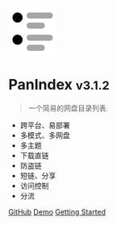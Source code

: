 ![logo](/_media/index.png)

# PanIndex <small>v3.1.2</small>
> 一个简易的网盘目录列表.
>
- 跨平台、易部署
- 多模式、多网盘
- 多主题
- 下载直链
- 防盗链
- 短链、分享
- 访问控制
- 分流

[GitHub](https://github.com/px-org/PanIndex)
[Demo](https://t1.noki.icu)
[Getting Started](docs/zh/introduction.md)
